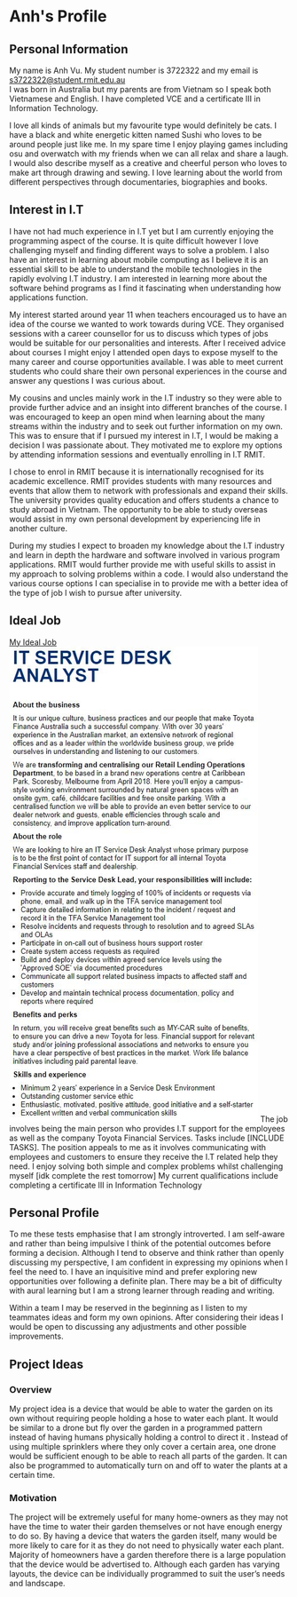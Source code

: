 # Anh's Profile

## Personal Information
My name is Anh Vu. My student number is 3722322 and my email is s3722322@student.rmit.edu.au  
I was born in Australia but my parents are from Vietnam so I speak both Vietnamese and English. I have completed VCE and a certificate III in Information Technology.

I love all kinds of animals but my favourite type would definitely be cats. I have a black and white energetic kitten named Sushi who loves to be around people just like me. In my spare time I enjoy playing games including osu and overwatch with my friends when we can all relax and share a laugh. I would also describe myself as a creative and cheerful person who loves to make art through drawing and sewing. I love learning about the world from different perspectives through documentaries, biographies and books.  

## Interest in I.T
I have not had much experience in I.T yet but I am currently enjoying the programming aspect of the course. It is quite difficult however I love challenging myself and finding different ways to solve a problem. I also have an interest in learning about mobile computing as I believe it is an essential skill to be able to understand the mobile technologies in the rapidly evolving I.T industry. I am interested in learning more about the software behind programs as I find it fascinating when understanding how applications function.

My interest started around year 11 when teachers encouraged us to have an idea of the course we wanted to work towards during VCE. They organised sessions with a career counsellor for us to discuss which types of jobs would be suitable for our personalities and interests. After I received advice about courses I might enjoy I attended open days to expose myself to the many career and course opportunities available. I was able to meet current students who could share their own personal experiences in the course and answer any questions I was curious about. 

My cousins and uncles mainly work in the I.T industry so they were able to provide further advice and an insight into different branches of the course. I was encouraged to keep an open mind when learning about the many streams within the industry and to seek out further information on my own. This was to ensure that if I pursued my interest in I.T, I would be making a decision I was passionate about. They motivated me to explore my options by attending information sessions and eventually enrolling in I.T RMIT.

I chose to enrol in RMIT because it is internationally recognised for its academic excellence. RMIT provides students with many resources and events that allow them to network with professionals and expand their skills. The university provides quality education and offers students a chance to study abroad in Vietnam. The opportunity to be able to study overseas would assist in my own personal development by experiencing life in another culture.

During my studies I expect to broaden my knowledge about the I.T industry and learn in depth the hardware and software involved in various program applications. RMIT would further provide me with useful skills to assist in my approach to solving problems within a code. I would also understand the various course options I can specialise in to provide me with a better idea of the type of job I wish to pursue after university.

## Ideal Job
[My Ideal Job](https://www.seek.com.au/job/35590959?type=standout&userqueryid=59ee92bd6113229f7bd7b9d8ca683bde-7150092)
![Ideal Job](https://raw.githubusercontent.com/AnhVu2000/Assignment_1/master/Capture.JPG)
The job involves being the main person who provides I.T support for the employees as well as the company Toyota Financial Services. Tasks include [INCLUDE TASKS]. The position appeals to me as it involves communicating with employees and customers to ensure they receive the I.T related help they need. I enjoy solving both simple and complex problems whilst challenging myself [idk complete the rest tomorrow]
My current qualifications include completing a certificate III in Information Technology

## Personal Profile
To me these tests emphasise that I am strongly introverted. I am self-aware and rather than being impulsive I think of the potential outcomes before forming a decision. Although I tend to observe and think rather than openly discussing my perspective, I am confident in expressing my opinions when I feel the need to. I have an inquisitive mind and prefer exploring new opportunities over following a definite plan. There may be a bit of difficulty with aural learning but I am a strong learner through reading and writing. 

Within a team I may be reserved in the beginning as I listen to my teammates ideas and form my own opinions. After considering their ideas I would be open to discussing any adjustments and other possible improvements. 

## Project Ideas
### Overview
My project idea is a device that would be able to water the garden on its own without requiring people holding a hose to water each plant. It would be similar to a drone but fly over the garden in a programmed pattern instead of having humans physically holding a control to direct it . Instead of using multiple sprinklers where they only cover a certain area, one drone would be sufficient enough to be able to reach all parts of the garden. It can also be programmed to automatically turn on and off to water the plants at a certain time.

### Motivation
The project will be extremely useful for many home-owners as they may not have the time to water their garden themselves or not have enough energy to do so. By having a device that waters the garden itself, many would be more likely to care for it as they do not need to physically water each plant. Majority of homeowners have a garden therefore there is a large population that the device would be advertised to. Although each garden has varying layouts, the device can be individually programmed to suit the user’s needs and landscape.
